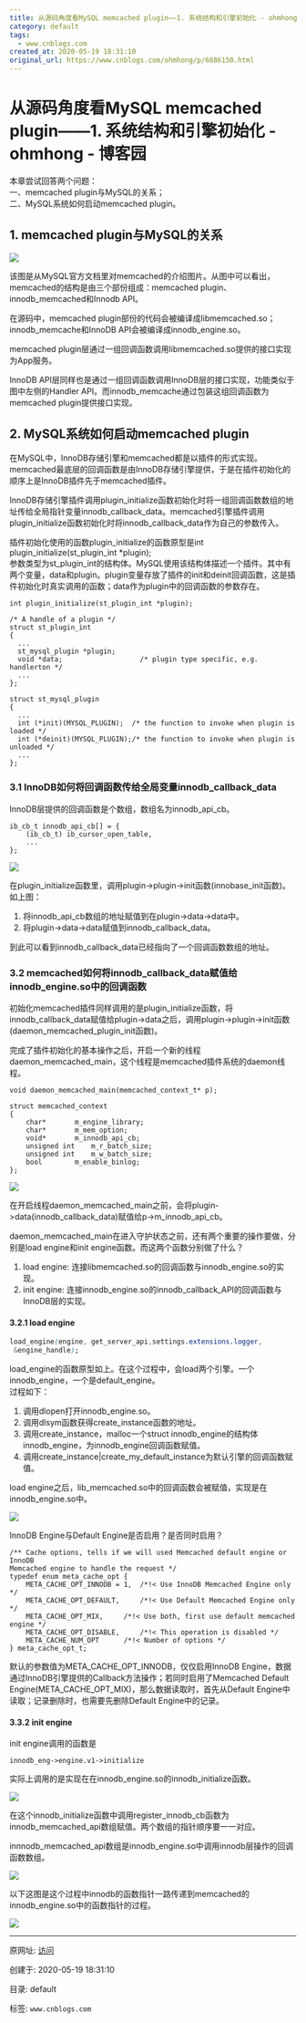 ```yaml
---
title: 从源码角度看MySQL memcached plugin——1. 系统结构和引擎初始化 - ohmhong - 博客园
category: default
tags: 
  - www.cnblogs.com
created_at: 2020-05-19 18:31:10
original_url: https://www.cnblogs.com/ohmhong/p/6886150.html
---
```



# 从源码角度看MySQL memcached plugin——1. 系统结构和引擎初始化 - ohmhong - 博客园

本章尝试回答两个问题：  
一、memcached plugin与MySQL的关系；  
二、MySQL系统如何启动memcached plugin。

## 1\. memcached plugin与MySQL的关系

![](assets/1589884270-e4bb5dc37458a61b6cff9745c72981b1.png)

该图是从MySQL官方文档里对memcached的介绍图片。从图中可以看出，memcached的结构是由三个部份组成：memcached plugin、innodb_memcached和Innodb API。

在源码中，memcached plugin部份的代码会被编译成libmemcached.so；innodb\_memcache和InnoDB API会被编译成innodb\_engine.so。

memcached plugin层通过一组回调函数调用libmemcached.so提供的接口实现为App服务。

InnoDB API层同样也是通过一组回调函数调用InnoDB层的接口实现，功能类似于图中左侧的Handler API。而innodb_memcache通过包装这组回调函数为memcached plugin提供接口实现。

## 2\. MySQL系统如何启动memcached plugin

在MySQL中，InnoDB存储引擎和memcached都是以插件的形式实现。memcached最底层的回调函数是由InnoDB存储引擎提供，于是在插件初始化的顺序上是InnoDB插件先于memcached插件。

InnoDB存储引擎插件调用plugin\_initialize函数初始化时将一组回调函数数组的地址传给全局指针变量innodb\_callback\_data。memcached引擎插件调用plugin\_initialize函数初始化时将innodb\_callback\_data作为自己的参数传入。

插件初始化使用的函数plugin\_initialize的函数原型是int plugin\_initialize(st\_plugin\_int *plugin);  
参数类型为st\_plugin\_int的结构体。MySQL使用该结构体描述一个插件。其中有两个变量，data和plugin。plugin变量存放了插件的init和deinit回调函数，这是插件初始化时真实调用的函数；data作为plugin中的回调函数的参数存在。

```plain
int plugin_initialize(st_plugin_int *plugin);

/* A handle of a plugin */
struct st_plugin_int
{
  ...
  st_mysql_plugin *plugin;
  void *data;                   /* plugin type specific, e.g. handlerton */
  ...
};

struct st_mysql_plugin
{
  ...
  int (*init)(MYSQL_PLUGIN);  /* the function to invoke when plugin is loaded */
  int (*deinit)(MYSQL_PLUGIN);/* the function to invoke when plugin is unloaded */
  ...
};
```

### 3.1 InnoDB如何将回调函数传给全局变量innodb\_callback\_data

InnoDB层提供的回调函数是个数组，数组名为innodb\_api\_cb。

```plain
ib_cb_t innodb_api_cb[] = {
	(ib_cb_t) ib_cursor_open_table,
	...
};
```

![](assets/1589884270-5cd6e244d0ddac408f38017b04d85437.png)

在plugin\_initialize函数里，调用plugin->plugin->init函数(innobase\_init函数)。如上图：

1.  将innodb\_api\_cb数组的地址赋值到在plugin->data->data中。
2.  将plugin->data->data赋值到innodb\_callback\_data。

到此可以看到innodb\_callback\_data已经指向了一个回调函数数组的地址。

### 3.2 memcached如何将innodb\_callback\_data赋值给innodb_engine.so中的回调函数

初始化memcached插件同样调用的是plugin\_initialize函数，将innodb\_callback\_data赋值给plugin->data之后，调用plugin->plugin->init函数(daemon\_memcached\_plugin\_init函数)。

完成了插件初始化的基本操作之后，开启一个新的线程daemon\_memcached\_main，这个线程是memcached插件系统的daemon线程。

```plain
void daemon_memcached_main(memcached_context_t* p);

struct memcached_context
{
	char*		m_engine_library;
	char*		m_mem_option;
	void*		m_innodb_api_cb;
	unsigned int	m_r_batch_size;
	unsigned int	m_w_batch_size;
	bool		m_enable_binlog;
};
```

![](assets/1589884270-8ea52599e1e0dffc0164b67550e0d643.png)

在开启线程daemon\_memcached\_main之前，会将plugin->data(innodb\_callback\_data)赋值给p->m\_innodb\_api_cb。

daemon\_memcached\_main在进入守护状态之前，还有两个重要的操作要做，分别是load engine和init engine函数。而这两个函数分别做了什么？

1.  load engine: 连接libmemcached.so的回调函数与innodb_engine.so的实现。
2.  init engine: 连接innodb\_engine.so的innodb\_callback_API的回调函数与InnoDB层的实现。

#### 3.2.1 load engine

```css
load_engine(engine, get_server_api,settings.extensions.logger,
 &engine_handle);
```

load\_engine的函数原型如上。在这个过程中，会load两个引擎。一个innodb\_engine，一个是default_engine。  
过程如下：

1.  调用dlopen打开innodb_engine.so。
2.  调用dlsym函数获得create_instance函数的地址。
3.  调用create\_instance，malloc一个struct innodb\_engine的结构体innodb\_engine，为innodb\_engine回调函数赋值。
4.  调用create\_instance|create\_my\_default\_instance为默认引擎的回调函数赋值。

load engine之后，lib\_memcached.so中的回调函数会被赋值，实现是在innodb\_engine.so中。

![](assets/1589884270-91f0b89e6a44577bcc2a384e5fa2bf4c.png)

InnoDB Engine与Default Engine是否启用？是否同时启用？

```plain
/** Cache options, tells if we will used Memcached default engine or InnoDB
Memcached engine to handle the request */
typedef enum meta_cache_opt {
	META_CACHE_OPT_INNODB = 1,	/*!< Use InnoDB Memcached Engine only */
	META_CACHE_OPT_DEFAULT,		/*!< Use Default Memcached Engine only */
	META_CACHE_OPT_MIX,		/*!< Use both, first use default memcached engine */
	META_CACHE_OPT_DISABLE,		/*!< This operation is disabled */
	META_CACHE_NUM_OPT		/*!< Number of options */
} meta_cache_opt_t;

```

默认的参数值为META\_CACHE\_OPT\_INNODB，仅仅启用InnoDB Engine，数据通过InnoDB引擎提供的Callback方法操作；若同时启用了Memcached Default Engine(META\_CACHE\_OPT\_MIX)，那么数据读取时，首先从Default Engine中读取；记录删除时，也需要先删除Default Engine中的记录。

#### 3.3.2 init engine

init engine调用的函数是

```plain
innodb_eng->engine.v1->initialize
```

实际上调用的是实现在在innodb\_engine.so的innodb\_initialize函数。

![](assets/1589884270-6afb01a7d5925fed07889c0ae010910b.png)

在这个innodb\_initialize函数中调用register\_innodb\_cb函数为innodb\_memcached_api数组赋值。两个数组的指针顺序要一一对应。

innnodb\_memcached\_api数组是innodb_engine.so中调用innodb层操作的回调函数数组。

![](assets/1589884270-ca1f0f5a2d0dabb99f2505f700fc0cfc.png)

以下这图是这个过程中innodb的函数指针一路传递到memcached的innodb_engine.so中的函数指针的过程。

![](assets/1589884270-387661700835ad968f90ed0622ebc994.png)

---------------------------------------------------


原网址: [访问](https://www.cnblogs.com/ohmhong/p/6886150.html)

创建于: 2020-05-19 18:31:10

目录: default

标签: `www.cnblogs.com`

